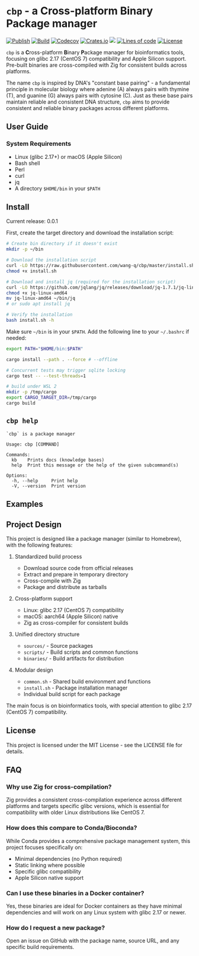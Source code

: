 # `cbp` - a Cross-platform Binary Package manager

[![Publish](https://github.com/wang-q/cbp/actions/workflows/publish.yml/badge.svg)](https://github.com/wang-q/cbp/actions)
[![Build](https://github.com/wang-q/cbp/actions/workflows/build.yml/badge.svg)](https://github.com/wang-q/cbp/actions)
[![Codecov](https://img.shields.io/codecov/c/github/wang-q/cbp/master.svg)](https://codecov.io/github/wang-q/cbp?branch=master)
[![Crates.io](https://img.shields.io/crates/v/cbp.svg)](https://crates.io/crates/cbp)
![](https://img.shields.io/crates/d/cbp?label=downloads%20%28crates.io%29)
[![Lines of code](https://www.aschey.tech/tokei/github/wang-q/cbp)](https://github.com//wang-q/cbp)
[![License](https://img.shields.io/github/license/wang-q/builds)](https://github.com/wang-q/builds/blob/master/LICENSE)

`cbp` is a **C**ross-platform **B**inary **P**ackage manager for bioinformatics tools, focusing on glibc 2.17 (CentOS 7)
compatibility and Apple Silicon support. Pre-built binaries are cross-compiled with Zig for
consistent builds across platforms.

The name `cbp` is inspired by DNA's "constant base pairing" - a fundamental principle in molecular biology where adenine (A) always pairs with thymine (T), and guanine (G) always pairs with cytosine (C). Just as these base pairs maintain reliable and consistent DNA structure, `cbp` aims to provide consistent and reliable binary packages across different platforms.

## User Guide

### System Requirements

* Linux (glibc 2.17+) or macOS (Apple Silicon)
* Bash shell
* Perl
* curl
* jq
* A directory `$HOME/bin` in your `$PATH`

## Install

Current release: 0.0.1

First, create the target directory and download the installation script:

```bash
# Create bin directory if it doesn't exist
mkdir -p ~/bin

# Download the installation script
curl -LO https://raw.githubusercontent.com/wang-q/cbp/master/install.sh
chmod +x install.sh

# Download and install jq (required for the installation script)
curl -LO https://github.com/jqlang/jq/releases/download/jq-1.7.1/jq-linux-amd64
chmod +x jq-linux-amd64
mv jq-linux-amd64 ~/bin/jq
# or sudo apt install jq

# Verify the installation
bash install.sh -h

```

Make sure `~/bin` is in your `$PATH`. Add the following line to your `~/.bashrc` if needed:

```bash
export PATH="$HOME/bin:$PATH"

```

```bash
cargo install --path . --force # --offline

# Concurrent tests may trigger sqlite locking
cargo test -- --test-threads=1

# build under WSL 2
mkdir -p /tmp/cargo
export CARGO_TARGET_DIR=/tmp/cargo
cargo build

```

## `cbp help`

```text
`cbp` is a package manager

Usage: cbp [COMMAND]

Commands:
  kb    Prints docs (knowledge bases)
  help  Print this message or the help of the given subcommand(s)

Options:
  -h, --help     Print help
  -V, --version  Print version

```

## Examples

## Project Design

This project is designed like a package manager (similar to Homebrew), with the following features:

1. Standardized build process
    * Download source code from official releases
    * Extract and prepare in temporary directory
    * Cross-compile with Zig
    * Package and distribute as tarballs

2. Cross-platform support
    * Linux: glibc 2.17 (CentOS 7) compatibility
    * macOS: aarch64 (Apple Silicon) native
    * Zig as cross-compiler for consistent builds

3. Unified directory structure
    * `sources/` - Source packages
    * `scripts/` - Build scripts and common functions
    * `binaries/` - Build artifacts for distribution

4. Modular design
    * `common.sh` - Shared build environment and functions
    * `install.sh` - Package installation manager
    * Individual build script for each package

The main focus is on bioinformatics tools, with special attention to glibc 2.17 (CentOS 7)
compatibility.

## License

This project is licensed under the MIT License - see the LICENSE file for details.

## FAQ

### Why use Zig for cross-compilation?

Zig provides a consistent cross-compilation experience across different platforms and targets
specific glibc versions, which is essential for compatibility with older Linux distributions like
CentOS 7.

### How does this compare to Conda/Bioconda?

While Conda provides a comprehensive package management system, this project focuses specifically
on:

- Minimal dependencies (no Python required)
- Static linking where possible
- Specific glibc compatibility
- Apple Silicon native support

### Can I use these binaries in a Docker container?

Yes, these binaries are ideal for Docker containers as they have minimal dependencies and will work
on any Linux system with glibc 2.17 or newer.

### How do I request a new package?

Open an issue on GitHub with the package name, source URL, and any specific build requirements.
